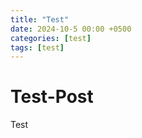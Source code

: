 ```yaml
---
title: "Test"
date: 2024-10-5 00:00 +0500
categories: [test]
tags: [test]
---
```


# Test-Post

Test